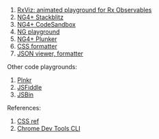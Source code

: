 1. [RxViz: animated playground for Rx Observables](https://rxviz.com/)
1. [NG4+ Stackblitz](https://stackblitz.com/edit/angular4)
1. [NG4+ CodeSandbox](https://codesandbox.io/s/angular)
1. [NG playground](http://www.angularplayground.it/)
1. [NG4+ Plunker](https://plnkr.co/edit/tpl:AvJOMERrnz94ekVua0u5?p=preview)
1. [CSS formatter](https://www.cleancss.com/css-beautify/)
1. [JSON viewer, formatter](https://codebeautify.org/jsonviewer)

Other code playgrounds:
1. [Plnkr](https://plnkr.co/edit/?p=catalogue)
1. [JSFiddle](https://jsfiddle.net/)
1. [JSBin](http://jsbin.com/?html,css,js,console,output)

References:
1. [CSS ref](https://cssreference.io/)
2. [Chrome Dev Tools CLI](https://developers.google.com/web/tools/chrome-devtools/console/command-line-reference)
